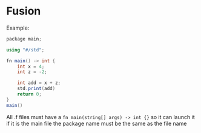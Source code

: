# Fusion

Example:
```cs
package main;

using "#/std";

fn main() -> int {
    int x = 4;
    int z = -2;

    int add = x + z;
    std.print(add)
    return 0;
}
main()
```

All .f files must have a `fn main(string[] args) -> int {}` so it can launch it if it is the main file
the package name must be the same as the file name